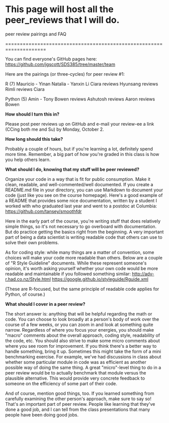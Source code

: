 # This page will host all the peer_reviews that I will do.

peer review pairings and FAQ

====================================================================


You can find everyone's GitHub pages here:
https://github.com/jgscott/SDS385/tree/master/team

Here are the pairings (or three-cycles) for peer review #1:

R (7)
Mauricio - Yinan
Natalia - Yanxin Li
Ciara reviews Hyunsang reviews Rimli reviews Ciara

Python (5)
Amin - Tony
Bowen reviews Ashutosh reviews Aaron reviews Bowen

**How should I turn this in?**

Please post peer reviews up on GitHub and e-mail your review-ee a link (CCing both me and Su) by Monday, October 2.

**How long should this take?**

Probably a couple of hours, but if you're learning a lot, definitely spend more time. Remember, a big part of how you're graded in this class is how you help others learn.


**What should I do, knowing that my stuff will be peer reviewed?**

Organize your code in a way that is fit for public consumption. Make it clean, readable, and well-commented/well documented. If you create a README.md file in your directory, you can use Markdown to document your code (just like you see on the course homepage). Here's a good example of a README that provides some nice documentation, written by a student I worked with who graduated last year and went to a postdoc at Columbia:
https://github.com/tansey/smoothfdr

Here in the early part of the course, you're writing stuff that does relatively simple things, so it's not necessary to go overboard with documentation. But do practice getting the basics right from the beginning. A very important part of being a data scientist is writing readable code that others can use to solve their own problems.

As for coding style: while many things are a matter of convention, some choices will make your code more readable than others. Below are a couple of "R Style Guideline" documents. While these represent someone's opinion, it's worth asking yourself whether your own code would be more readable and maintainable if you followed something similar:
http://adv-r.had.co.nz/Style.html
https://google.github.io/styleguide/Rguide.xml

(These are R-focused, but the same principle of readable code applies for Python, of course.)


**What should I cover in a peer review?**

The short answer is: anything that will be helpful regarding the math or code. You can choose to look broadly at a person's body of work over the course of a few weeks, or you can zoom in and look at something quite narrow. Regardless of where you focus your energies, you should make "macro" comments about the overall approach, coding style, readability of the code, etc. You should also strive to make some micro comments about where you see room for improvement. If you think there's a better way to handle something, bring it up. Sometimes this might take the form of a mini benchmarking exercise. For example, we've had discussions in class about whether some particular module in code was as efficient as another possible way of doing the same thing. A great "micro"-level thing to do in a peer review would be to actually benchmark that module versus the plausible alternative. This would provide very concrete feedback to someone on the efficiency of some part of their code.

And of course, mention good things, too. If you learned something from carefully examining the other person's approach, make sure to say so! That's an important part of peer review. People like learning that they've done a good job, and I can tell from the class presentations that many people have been doing good jobs. 


